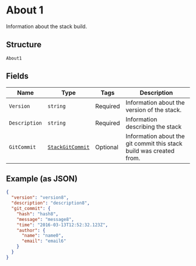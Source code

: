 
# About 1

Information about the stack build.

## Structure

`About1`

## Fields

| Name | Type | Tags | Description |
|  --- | --- | --- | --- |
| `Version` | `string` | Required | Information about the version of the stack. |
| `Description` | `string` | Required | Information describing the stack |
| `GitCommit` | [`StackGitCommit`](../../doc/models/stack-git-commit.md) | Optional | Information about the git commit this stack build was created from. |

## Example (as JSON)

```json
{
  "version": "version8",
  "description": "description8",
  "git_commit": {
    "hash": "hash8",
    "message": "message8",
    "time": "2016-03-13T12:52:32.123Z",
    "author": {
      "name": "name0",
      "email": "email6"
    }
  }
}
```

